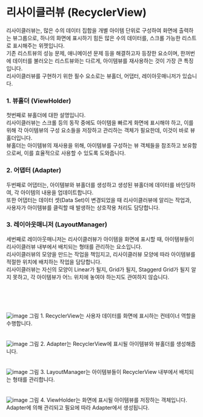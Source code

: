 # 리사이클러뷰 (RecyclerView)
리사이클러뷰는, 많은 수의 데이터 집합을 개별 아이템 단위로 구성하여 화면에 출력하는 뷰그룹으로, 하나의 화면에 표시하기 힘든 많은 수의 데이터를, 스크롤 가능한 리스트로 표시해주는 위젯입니다.<br>
기존 리스트뷰의 성능 문제, 애니메이션 문제 등을 해결하고자 등장한 요소이며, 한꺼번에 데이터를 불러오는 리스트뷰와는 다르게, 아이템뷰를 재사용하는 것이 가장 큰 특징입니다.<br>
리사이클러뷰를 구현하기 위한 필수 요소로는 뷰홀더, 어댑터, 레이아웃매니저가 있습니다.

### 1. 뷰홀더 (ViewHolder)
첫번째로 뷰홀더에 대한 설명입니다.<br>
리사이클러뷰는 스크롤 등의 동작 중에도 아이템을 빠르게 화면에 표시해야 하고, 이를 위해 각 아이템뷰의 구성 요소들을 저장하고 관리하는 객체가 필요한데, 이것이 바로 뷰홀더입니다.<br>
뷰홀더는 아이템뷰의 재사용을 위해, 아이템뷰를 구성하는 뷰 객체들을 참조하고 보유함으로써, 이를 효율적으로 사용할 수 있도록 도와줍니다.

### 2. 어댑터 (Adapter)
두번째로 어댑터는, 아이템뷰와 뷰홀더를 생성하고 생성된 뷰홀더에 데이터를 바인딩하여, 각 아이템의 내용을 업데이트합니다.<br>
또한 어댑터는 데이터 셋(Data Set)이 변경되었을 때 리사이클러뷰에 알리는 작업과, 사용자가 아이템뷰를 클릭할 때 발생하는 상호작용 처리도 담당합니다.

### 3. 레이아웃매니저 (LayoutManager)
세번째로 레이아웃매니저는 리사이클러뷰가 아이템을 화면에 표시할 때, 아이템뷰들이 리사이클러뷰 내부에서 배치되는 형태를 관리하는 요소입니다.<br>
리사이클러뷰의 모양을 만드는 작업을 책임지고, 리사이클러뷰 모양에 따라 아이템뷰를 적절한 위치에 배치하는 작업을 담당합니다.<br>
리사이클러뷰는 자신의 모양이 Linear가 될지, Grid가 될지, Staggerd Grid가 될지 알지 못하고, 각 아이템뷰가 어느 위치에 놓여야 하는지도 관여하지 않습니다.
<br>
<br>
<br>
<br>
<br>

![image](https://github.com/sdhong0609/tech-interview-study/assets/78577085/6398540a-3b90-4064-8bcc-93483af399a4)
그림 1. RecyclerView는 사용자 데이터를 화면에 표시하는 컨테이너 역할을 수행합니다.
<br>
<br>
<br>
![image](https://github.com/sdhong0609/tech-interview-study/assets/78577085/1c485c84-78de-4b1d-94de-fad2d24c6f49)
그림 2. Adapter는 RecyclerView에 표시될 아이템뷰와 뷰홀더를 생성해줍니다.
<br>
<br>
<br>
![image](https://github.com/sdhong0609/tech-interview-study/assets/78577085/323dbc79-e91d-43a5-902c-10f71a2258d9)
그림 3. LayoutManager는 아이템뷰들이 RecyclerView 내부에서 배치되는 형태를 관리합니다.
<br>
<br>
<br>
![image](https://github.com/sdhong0609/tech-interview-study/assets/78577085/b8fecc67-e97b-46aa-95bd-3f23aee2d9ab)
그림 4. ViewHolder는 화면에 표시될 아이템뷰를 저장하는 객체입니다. Adapter에 의해 관리되고 필요에 따라 Adapter에서 생성됩니다.
